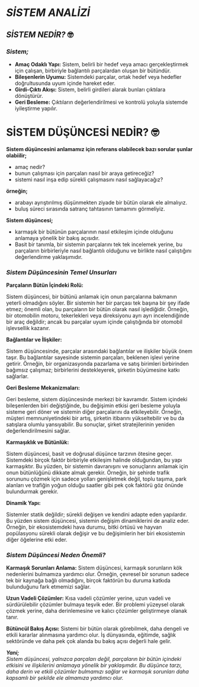 # *SİSTEM ANALİZİ*
## *SİSTEM NEDİR?* 🤓
### *Sistem;*
- **Amaç Odaklı Yapı:** Sistem, belirli bir hedef veya amacı gerçekleştirmek için çalışan, birbiriyle bağlantılı parçalardan oluşan bir bütündür.     
- **Bileşenlerin Uyumu:** Sistemdeki parçalar, ortak hedef veya hedefler doğrultusunda uyum içinde hareket eder.      
- **Girdi-Çıktı Akışı:** Sistem, belirli girdileri alarak bunları çıktılara dönüştürür.         
- **Geri Besleme:** Çıktıların değerlendirilmesi ve kontrolü yoluyla sistemde iyileştirme yapılır.     

# SİSTEM DÜŞÜNCESİ NEDİR? 🤓

 **Sistem düşüncesini anlamamız için referans olabilecek bazı sorular şunlar olabiilir;**
- amaç nedir?
- bunun çalışması için parçaları nasıl bir araya getireceğiz?
- sistemi nasıl inşa edip sürekli çalışmasını nasıl sağlayacağız?

**örneğin;**
- arabayı ayrıştırılmış düşünmekten ziyade bir bütün olarak ele almalıyız.
- buluş süreci sırasında satranç tahtasının tamamını görmeliyiz.


**Sistem düşüncesi;**
- karmaşık bir bütünün parçalarının nasıl etkileşim içinde olduğunu anlamaya yönelik bir bakış açısıdır.
- Basit bir tanımla, bir sistemin parçalarını tek tek incelemek yerine, bu parçaların birbirleriyle nasıl bağlantılı olduğunu ve birlikte nasıl çalıştığını değerlendirme yaklaşımıdır.

### *Sistem Düşüncesinin Temel Unsurları*

**Parçaların Bütün İçindeki Rolü:**

Sistem düşüncesi, bir bütünü anlamak için onun parçalarına bakmanın yeterli olmadığını söyler. Bir sistemin her bir parçası tek başına bir şey ifade etmez; önemli olan, bu parçaların bir bütün olarak nasıl işlediğidir.
Örneğin, bir otomobilin motoru, tekerlekleri veya direksiyonu ayrı ayrı incelendiğinde bir araç değildir; ancak bu parçalar uyum içinde çalıştığında bir otomobil işlevsellik kazanır.

**Bağlantılar ve İlişkiler:**

Sistem düşüncesinde, parçalar arasındaki bağlantılar ve ilişkiler büyük önem taşır. Bu bağlantılar sayesinde sistemin parçaları, beklenen işlevi yerine getirir.
Örneğin, bir organizasyonda pazarlama ve satış birimleri birbirinden bağımsız çalışmaz; birbirlerini destekleyerek, şirketin büyümesine katkı sağlarlar.

**Geri Besleme Mekanizmaları:**

Geri besleme, sistem düşüncesinde merkezi bir kavramdır. Sistem içindeki bileşenlerden biri değiştiğinde, bu değişimin etkisi geri besleme yoluyla sisteme geri döner ve sistemin diğer parçalarını da etkileyebilir.
Örneğin, müşteri memnuniyetindeki bir artış, şirketin itibarını yükseltebilir ve bu da satışlara olumlu yansıyabilir. Bu sonuçlar, şirket stratejilerinin yeniden değerlendirilmesini sağlar.

**Karmaşıklık ve Bütünlük:**

Sistem düşüncesi, basit ve doğrusal düşünce tarzının ötesine geçer. Sistemdeki birçok faktör birbiriyle etkileşim halinde olduğundan, bu yapı karmaşıktır.
Bu yüzden, bir sistemin davranışını ve sonuçlarını anlamak için onun bütünlüğünü dikkate almak gerekir. Örneğin, bir şehirde trafik sorununu çözmek için sadece yolları genişletmek değil, toplu taşıma, park alanları ve trafiğin yoğun olduğu saatler gibi pek çok faktörü göz önünde bulundurmak gerekir.

**Dinamik Yapı:**

Sistemler statik değildir; sürekli değişen ve kendini adapte eden yapılardır. Bu yüzden sistem düşüncesi, sistemin değişim dinamiklerini de analiz eder.
Örneğin, bir ekosistemdeki hava durumu, bitki örtüsü ve hayvan popülasyonu sürekli olarak değişir ve bu değişimlerin her biri ekosistemin diğer öğelerine etki eder.

### *Sistem Düşüncesi Neden Önemli?*

**Karmaşık Sorunları Anlama:** Sistem düşüncesi, karmaşık sorunların kök nedenlerini bulmamıza yardımcı olur. Örneğin, çevresel bir sorunun sadece tek bir kaynağa bağlı olmadığını, birçok faktörün bu duruma katkıda bulunduğunu fark etmemizi sağlar.

**Uzun Vadeli Çözümler:** Kısa vadeli çözümler yerine, uzun vadeli ve sürdürülebilir çözümler bulmaya teşvik eder. Bir problemi yüzeysel olarak çözmek yerine, daha derinlemesine ve kalıcı çözümler geliştirmeye olanak tanır.

**Bütüncül Bakış Açısı:** Sistemi bir bütün olarak görebilmek, daha dengeli ve etkili kararlar alınmasına yardımcı olur. İş dünyasında, eğitimde, sağlık sektöründe ve daha pek çok alanda bu bakış açısı değerli hale gelir.

***Yani;***  
*Sistem düşüncesi, yalnızca parçaları değil, parçaların bir bütün içindeki etkisini ve ilişkilerini anlamaya yönelik bir yaklaşımdır. Bu düşünce tarzı, daha derin ve etkili çözümler bulmamızı sağlar ve karmaşık sorunları daha kapsamlı bir şekilde ele almamıza yardımcı olur.*

